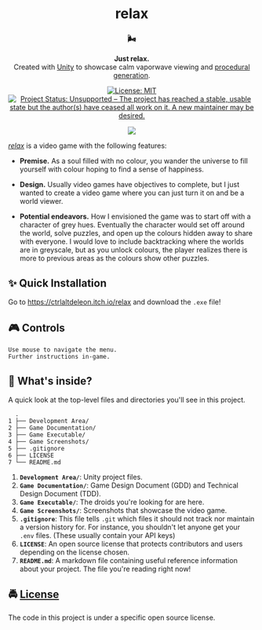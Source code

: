 <!-- HEADING -->

<h1 align="center">️relax</h1>

<!-- DESCRIPTION -->

<h3 align="center">
  <span role="img" aria-label="Wind Face">🌬️</span>
</h3>
<p align="center">
  <strong>Just relax.</strong><br>
  Created with <a href="https://unity3d.com/" target="_blank">Unity</a> to showcase calm vaporwave viewing and <a href="https://en.wikipedia.org/wiki/Procedural_generation" target="_blank">procedural generation</a>.
</p>

<!-- BADGES -->

<p align="center">
    <a href="https://github.com/ctrlaltdeleon/relax/blob/master/LICENSE">
        <img src="https://img.shields.io/github/license/mashape/apistatus.svg"
            alt="License: MIT"></a>
    <a href="https://www.repostatus.org/#unsupported">
        <img src="https://www.repostatus.org/badges/latest/unsupported.svg" alt="Project Status: Unsupported – The project has reached a stable, usable state but the author(s) have ceased all work on it. A new maintainer may be desired." /></a>
</p>

<!-- FEATURES -->

<p align="center">
  <img src="https://user-images.githubusercontent.com/10361542/45258492-614c5600-b36d-11e8-918b-e3df4c59005a.gif">
</p>

[_relax_](https://ctrlaltdeleon.itch.io/relax) is a video game with the following features:

- **Premise.** As a soul filled with no colour, you wander the universe to fill yourself with colour hoping to find a sense of happiness.

- **Design.** Usually video games have objectives to complete, but I just wanted to create a video game where you can just turn it on and be a world viewer.

- **Potential endeavors.** How I envisioned the game was to start off with a character of grey hues. Eventually the character would set off around the world, solve puzzles, and open up the colours hidden away to share with everyone. I would love to include backtracking where the worlds are in greyscale, but as you unlock colours, the player realizes there is more to previous areas as the colours show other puzzles.

<!-- QUICK INSTALLATION -->

## <span role="img" aria-label="Sparkles">✨</span> Quick Installation

Go to <a href="https://ctrlaltdeleon.itch.io/relax" target="_blank">https://ctrlaltdeleon.itch.io/relax</a> and download the `.exe` file!

<!-- IN-DEPTH GUIDE -->

## <span role="img" aria-label="Video Game">🎮</span> Controls

```
Use mouse to navigate the menu.
Further instructions in-game.
```

<!-- WHAT'S INSIDE? -->

## <span role="img" aria-label="Thinking Face">🤔</span> What's inside?

A quick look at the top-level files and directories you'll see in this project.

```
  .
1 ├── Development Area/
2 ├── Game Documentation/
3 ├── Game Executable/
4 ├── Game Screenshots/
5 ├── .gitignore
6 ├── LICENSE   
7 └── README.md
```

1.  **`Development Area/`**: Unity project files.
2.  **`Game Documentation/`**: Game Design Document (GDD) and Technical Design Document (TDD).
3.  **`Game Executable/`**: The droids you're looking for are here.
4.  **`Game Screenshots/`**: Screenshots that showcase the video game.
5.  **`.gitignore`**: This file tells `.git` which files it should not track nor maintain a version history for. For instance, you shouldn't let anyone get your `.env` files. (These usually contain your API keys)
6.  **`LICENSE`**: An open source license that protects contributors and users depending on the license chosen.
7.  **`README.md`**: A markdown file containing useful reference information about your project. The file you're reading right now!

<!-- LICENSE -->

## <span role="img" aria-label="Oncoming Police Car">🚔</span> [License](LICENSE)

The code in this project is under a specific open source license.
